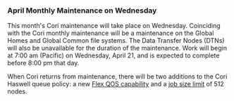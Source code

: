 ### April Monthly Maintenance on Wednesday

This month's Cori maintenance will take place on Wednesday. Coinciding with the
Cori monthly maintenance will be a maintenance on the Global Homes and Global
Common file systems. The Data Transfer Nodes (DTNs) will also be unavailable for
the duration of the maintenance. Work will begin at 7:00 am (Pacific) on 
Wednesday, April 21, and is expected to complete before 8:00 pm that day.

When Cori returns from maintenance, there will be two additions to the Cori
Haswell queue policy: a new [Flex QOS capability](#hwflex) and a
[job size limit](#hwres) of 512 nodes.
